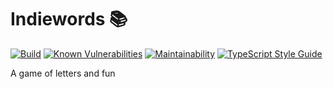 # Indiewords :books:

[![Build][build-status]][build-url]
[![Known Vulnerabilities][vulnerabilities-badge]][vulnerabilities-url]
[![Maintainability][maintainability-badge]][maintainability-url]
[![TypeScript Style Guide][gts-image]][gts-url]




A game of letters and fun

[vulnerabilities-url]: https://app.snyk.io/org/jefgreen/projects
[vulnerabilities-badge]: https://snyk.io/test/github/JefGreen/indiewords/badge.svg
[maintainability-url]: https://codeclimate.com/github/JefGreen/indiewords/maintainability
[maintainability-badge]: https://api.codeclimate.com/v1/badges/6ca571ca175b06fc84c0/maintainability
[build-status]: https://github.com/JefGreen/indiewords/actions/workflows/main.yml/badge.svg?style=flat
[build-url]: https://github.com/JefGreen/indiewords/actions
[gts-image]: https://img.shields.io/badge/code%20style-google-blueviolet.svg
[gts-url]: https://github.com/google/gts
